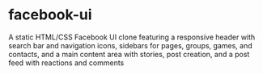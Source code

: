 # facebook-ui
A static HTML/CSS Facebook UI clone featuring a responsive header with search bar and navigation icons, sidebars for pages, groups, games, and contacts, and a main content area with stories, post creation, and a post feed with reactions and comments
